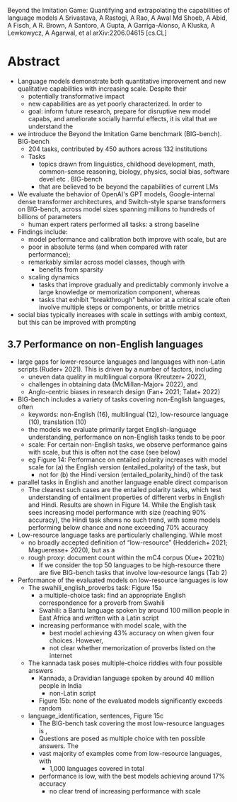 Beyond the Imitation Game:
  Quantifying and extrapolating the capabilities of language models
A Srivastava, A Rastogi, A Rao, A Awal Md Shoeb, A Abid, A Fisch, A R. Brown,
  A Santoro, A Gupta, A Garriga-Alonso, A Kluska, A Lewkowycz, A Agarwal, et al
arXiv:2206.04615 [cs.CL]

# Abstract

* Language models demonstrate both quantitative improvement and new qualitative
  capabilities with increasing scale. Despite their
  * potentially transformative impact
  * new capabilities are as yet poorly characterized. In order to
  * goal: inform future research, prepare for disruptive new model capabs, and
    ameliorate socially harmful effects, it is vital that we understand the
* we introduce the Beyond the Imitation Game benchmark (BIG-bench). BIG-bench
  * 204 tasks, contributed by 450 authors across 132 institutions
  * Tasks
    * topics drawn from linguistics, childhood development, math, common-sense
      reasoning, biology, physics, social bias, software devel etc . BIG-bench
    * that are believed to be beyond the capabilities of current LMs
* We evaluate the behavior of OpenAI's GPT models, Google-internal dense
  transformer architectures, and Switch-style sparse transformers on BIG-bench,
  across model sizes spanning millions to hundreds of billions of parameters
  * human expert raters performed all tasks: a strong baseline
* Findings include:
  * model performance and calibration both improve with scale, but are
  * poor in absolute terms (and when compared with rater performance);
  * remarkably similar across model classes, though with
    * benefits from sparsity
  * scaling dynamics
    * tasks that improve gradually and predictably commonly involve
      a large knowledge or memorization component, whereas
    * tasks that exhibit "breakthrough" behavior at a critical scale often
      involve multiple steps or components, or brittle metrics
* social bias typically increases with scale in settings with ambig context,
  but this can be improved with prompting

## 3.7 Performance on non-English languages

* large gaps for lower-resource languages and languages with non-Latin scripts
  (Ruder+ 2021). This is driven by a number of factors, including
  * uneven data quality in multilingual corpora (Kreutzer+ 2022),
  * challenges in obtaining data (McMillan-Major+ 2022), and
  * Anglo-centric biases in research design (Fan+ 2021; Talat+ 2022)
* BIG-bench includes a variety of tasks covering non-English languages, often
  * keywords: non-English (16), multilingual (12), low-resource language (10),
    translation (10)
  * the models we evaluate primarily target English-language understanding,
    performance on non-English tasks tends to be poor
  * scale: For certain non-English tasks, we observe performance gains with
    scale, but this is often not the case (see below)
  * eg Figure 14: Performance on entailed polarity increases with model scale
    for (a) the English version (entailed_polarity) of the task, but 
    * not for (b) the Hindi version (entailed_polarity_hindi) of the task
* parallel tasks in English and another language enable direct comparison
  * The clearest such cases are the entailed polarity tasks, which test
    understanding of entailment properties of different verbs in English and
    Hindi. Results are shown in Figure 14. While the English task sees
    increasing model performance with size (reaching 90% accuracy), the Hindi
    task shows no such trend, with some models performing below chance and none
    exceeding 70% accuracy
* Low-resource language tasks are particularly challenging. While most
  * no broadly accepted definition of “low-resource” (Hedderich+ 2021;
    Magueresse+ 2020), but as a
  * rough proxy: document count within the mC4 corpus (Xue+ 2021b)
    * If we consider the top 50 languages to be high-resource
      there are five BIG-bench tasks that involve low-resource langs (Tab 2)
* Performance of the evaluated models on low-resource languages is low
  * The swahili_english_proverbs task: Figure 15a
    * a multiple-choice task: find an appropriate English correspondence for a
      proverb from Swahili
    * Swahili: a Bantu language spoken by around
      100 million people in East Africa and written with a Latin script
    * increasing performance with model scale, with the
      * best model achieving 43% accuracy on when given four choices. However,
      * not clear whether memorization of proverbs listed on the internet
  * The kannada task poses multiple-choice riddles with four possible answers
    * Kannada, a Dravidian language spoken by around 40 million people in India
      * non-Latin script
    * Figure 15b: none of the evaluated models significantly exceeds random
  * language_identification, sentences, Figure 15c
    * The BIG-bench task covering the most low-resource languages is ,
    * Questions are posed as multiple choice with ten possible answers. The
    * vast majority of examples come from low-resource languages, with
      * 1,000 languages covered in total
    * performance is low, with the best models achieving around 17% accuracy
      * no clear trend of increasing performance with scale
